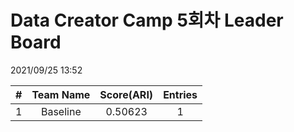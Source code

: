 # Data Creator Camp 5회차 Leader Board
2021/09/25 13:52

|#|Team Name|Score(ARI)|Entries|  
|:---:|:---:|:---:|:---:|  
|1|Baseline|0.50623|1|  
